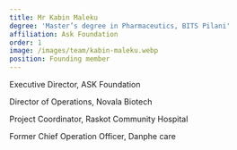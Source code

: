 ```yaml
---
title: Mr Kabin Maleku
degree: 'Master’s degree in Pharmaceutics, BITS Pilani'
affiliation: Ask Foundation
order: 1
image: /images/team/kabin-maleku.webp
position: Founding member
---
```


Executive Director, ASK Foundation

Director of Operations, Novala Biotech

Project Coordinator, Raskot Community Hospital

Former Chief Operation Officer, Danphe care
